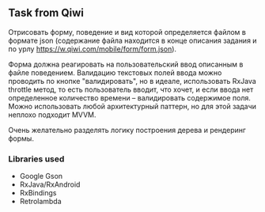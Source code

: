 ## Task from Qiwi

Отрисовать форму, поведение и вид которой определяется файлом в формате json (содержание файла находится в конце описания
задания и по урлу https://w.qiwi.com/mobile/form/form.json).

Форма должна реагировать на пользовательский ввод описанным в файле поведением.
Валидацию текстовых полей ввода можно проводить по кнопке "валидировать", но в идеале, использовать RxJava throttle метод, то есть пользователь вводит, что хочет, и если ввода нет определенное количество времени – валидировать содержимое поля.
Можно использовать любой архитектурный паттерн, но для этой задачи неплохо подходит MVVM.

Очень желательно разделять логику построения дерева и рендеринг формы.

### Libraries used
* Google Gson
* RxJava/RxAndroid
* RxBindings
* Retrolambda
